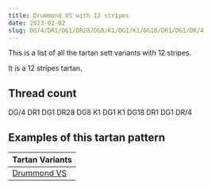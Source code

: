 ```yaml
---
title: Drummond VS with 12 stripes
date: 2023-02-02
slug: DG/4/DR1/DG1/DR28/DG8/K1/DG1/K1/DG18/DR1/DG1/DR/4
---
```

This is a list of all the tartan sett variants with 12 stripes.

It is a 12 stripes tartan.


## Thread count
DG/4 DR1 DG1 DR28 DG8 K1 DG1 K1 DG18 DR1 DG1 DR/4

## Examples of this tartan pattern

| Tartan Variants |
|---------------|
| [Drummond VS](/variants/dg/4/dr1/dg1/dr28/dg8/k1/dg1/k1/dg18/dr1/dg1/dr/4-dg11450d-draa0000-k000000)||

